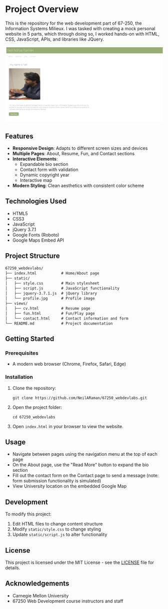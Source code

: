 # Project Overview

This is the repository for the web development part of 67-250, the Information Systems Milieux. I was tasked with creating a mock personal website in 5 parts, which through doing so, I worked hands-on with HTML, CSS, JavaScript, APIs, and libraries like JQuery.

![Website Preview](neilr-lab5/static/67-250-webdevlabsphoto.png)

## Features

- **Responsive Design**: Adapts to different screen sizes and devices
- **Multiple Pages**: About, Resume, Fun, and Contact sections
- **Interactive Elements**: 
  - Expandable bio section
  - Contact form with validation
  - Dynamic copyright year
  - Interactive map
- **Modern Styling**: Clean aesthetics with consistent color scheme

## Technologies Used

- HTML5
- CSS3
- JavaScript
- jQuery 3.7.1
- Google Fonts (Roboto)
- Google Maps Embed API

## Project Structure

```
67250_webdevlabs/
├── index.html           # Home/About page
├── static/
│   ├── style.css        # Main stylesheet
│   ├── script.js        # JavaScript functionality
│   ├── jquery-3.7.1.js  # jQuery library
│   └── profile.jpg      # Profile image
├── views/
│   ├── cv.html          # Resume page
│   ├── fun.html         # Fun/Play page
│   └── contact.html     # Contact information and form
└── README.md            # Project documentation
```

## Getting Started

### Prerequisites

- A modern web browser (Chrome, Firefox, Safari, Edge)

### Installation

1. Clone the repository:
   ```
   git clone https://github.com/NeilARaman/67250_webdevlabs.git
   ```

2. Open the project folder:
   ```
   cd 67250_webdevlabs
   ```

3. Open `index.html` in your browser to view the website.

## Usage

- Navigate between pages using the navigation menu at the top of each page
- On the About page, use the "Read More" button to expand the bio section
- Fill out the contact form on the Contact page to send a message (note: form submission functionality is simulated)
- View University location on the embedded Google Map

## Development

To modify this project:

1. Edit HTML files to change content structure
2. Modify `static/style.css` to change styling
3. Update `static/script.js` to alter functionality

## License

This project is licensed under the MIT License - see the [LICENSE](LICENSE) file for details.

## Acknowledgements

- Carnegie Mellon University
- 67250 Web Development course instructors and staff